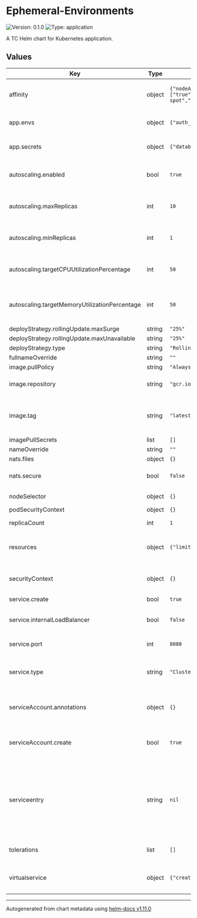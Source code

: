 # Ephemeral-Environments

![Version: 0.1.0](https://img.shields.io/badge/Version-0.1.0-informational?style=flat-square) ![Type: application](https://img.shields.io/badge/Type-application-informational?style=flat-square)

A TC Helm chart for Kubernetes application.

## Values

| Key | Type | Default | Description |
|-----|------|---------|-------------|
| affinity | object | `{"nodeAffinity":{"requiredDuringSchedulingIgnoredDuringExecution":{"nodeSelectorTerms":[{"matchExpressions":[{"key":"spot","operator":"In","values":["true"]}]}]}},"podAntiAffinity":{"preferredDuringSchedulingIgnoredDuringExecution":[{"podAffinityTerm":{"labelSelector":{"matchExpressions":[{"key":"cloud.google.com/gke-spot","operator":"Exists"}]},"topologyKey":"kubernetes.io/hostname"},"weight":100}]}}` | Assign custom [affinity] rules to the deployment |
| app.envs | object | `{"auth_addr":null,"auth_port":null,"auth_timeout":null,"cache_expiration":null,"cache_timeoput":null,"cache_url":null,"docs_key":null,"nats_url":null,"server_port":null,"tc":null}` | The application Variables |
| app.secrets | object | `{"database_reader_no_sql_url":null,"database_reader_url":null,"database_writer_no_sql_url":null,"database_writer_url":null}` | Information like database password |
| autoscaling.enabled | bool | `true` | Enable Horizontal Pod Autoscaler ([HPA]) |
| autoscaling.maxReplicas | int | `10` | Maximum number of replicas for the [HPA] |
| autoscaling.minReplicas | int | `1` | Minimum number of replicas for the [HPA] |
| autoscaling.targetCPUUtilizationPercentage | int | `50` | Average CPU utilization percentage for [HPA] |
| autoscaling.targetMemoryUtilizationPercentage | int | `50` | Average memory utilization percentage for the [HPA] |
| deployStrategy.rollingUpdate.maxSurge | string | `"25%"` |  |
| deployStrategy.rollingUpdate.maxUnavailable | string | `"25%"` |  |
| deployStrategy.type | string | `"RollingUpdate"` |  |
| fullnameOverride | string | `""` |  |
| image.pullPolicy | string | `"Always"` |  |
| image.repository | string | `"gcr.io/tradersclub/Ephemeral-Environments"` | Repository applied to all deployments |
| image.tag | string | `"latest"` | Overrides the image tag whose default is the chart appVersion. |
| imagePullSecrets | list | `[]` |  |
| nameOverride | string | `""` |  |
| nats.files | object | `{}` |  |
| nats.secure | bool | `false` | enable only whem use NATS SECURE |
| nodeSelector | object | `{}` | [Node selector] |
| podSecurityContext | object | `{}` |  |
| replicaCount | int | `1` | The number pods to run |
| resources | object | `{"limits":{"cpu":"500m","memory":"500Mi"},"requests":{"cpu":"200m","memory":"200Mi"}}` | Resource limits and requests for the Deployment |
| securityContext | object | `{}` | Toggle and define pod-level security context. |
| service.create | bool | `true` | Create Service |
| service.internalLoadBalancer | bool | `false` | Expose service Access from internet has COSTS :money_with_wings: |
| service.port | int | `8080` | Server service http port |
| service.type | string | `"ClusterIP"` | Server service type [ClusterIP, NodePort, LoadBalancer] |
| serviceAccount.annotations | object | `{}` | Annotations to add to the service account |
| serviceAccount.create | bool | `true` | Specifies whether a service account should be created |
| serviceentry | string | `nil` | ServiceEnty to External service passthroughTls Cluster, NATS, MEMCACHED, MYSQL, MONGO, uncomment to enable |
| tolerations | list | `[]` | [Tolerations] for use with node taints |
| virtualservice | object | `{"create":false}` | Enable an ingress resource for the Application |

----------------------------------------------
Autogenerated from chart metadata using [helm-docs v1.11.0](https://github.com/norwoodj/helm-docs/releases/v1.11.0)
